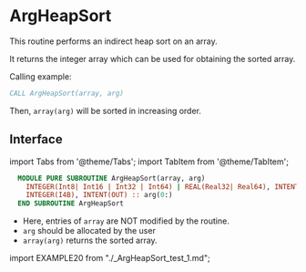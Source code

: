 # ArgHeapSort

This routine performs an indirect heap sort on an array.

It returns the integer array which can be used for obtaining the sorted array.

Calling example:

```fortran
CALL ArgHeapSort(array, arg)
```

Then, `array(arg)` will be sorted in increasing order.

## Interface

import Tabs from '@theme/Tabs';
import TabItem from '@theme/TabItem';

<Tabs>
<TabItem value="interface" label="܀ Interface" default>

```fortran
  MODULE PURE SUBROUTINE ArgHeapSort(array, arg)
    INTEGER(Int8| Int16 | Int32 | Int64) | REAL(Real32| Real64), INTENT(IN) :: array(:)
    INTEGER(I4B), INTENT(OUT) :: arg(0:)
  END SUBROUTINE ArgHeapSort
```

- Here, entries of `array` are NOT modified by the routine.
- `arg` should be allocated by the user
- `array(arg)` returns the sorted array.

</TabItem>

<TabItem value="example" label="️܀ See example">

import EXAMPLE20 from "./_ArgHeapSort_test_1.md";

<EXAMPLE20 />

</TabItem>

<TabItem value="close" label="↢ ">

</TabItem>
</Tabs>
